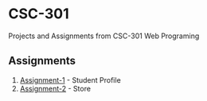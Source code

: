 # CSC-301
Projects and Assignments from CSC-301 Web Programing

## Assignments
1. [Assignment-1](./asgmt-1 "asgmt-1") - Student Profile
2. [Assignment-2](./asgmt-1 "asgmt-2") - Store
